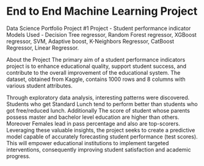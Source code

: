 # End to End Machine Learning Project
Data Science Portfolio Project #1
Project - Student performance indicator
Models Used - Decision Tree regressor, Random Forest regressor, XGBoost regressor, SVM, Adaptive boost, K-Neighbors Regressor, CatBoost Regressor, Linear Regressor.

About the Project
The primary aim of a student performance indicators project is to enhance educational quality, support student success, and contribute to the overall improvement of the educational system. The dataset, obtained from Kaggle, contains 1000 rows and 8 columns with various student attributes. 

Through exploratory data analysis, interesting patterns were discovered. Students who get Standard Lunch tend to perform better than students who got free/reduced lunch. Additionally The score of student whose parents possess master and bachelor level education are higher than others. Moreover Females lead in pass percentage and also are top-scorers. Leveraging these valuable insights, the project seeks to create a predictive model capable of accurately forecasting student performance (test scores). This will empower educational institutions to implement targeted interventions, consequently improving student satisfaction and academic progress.